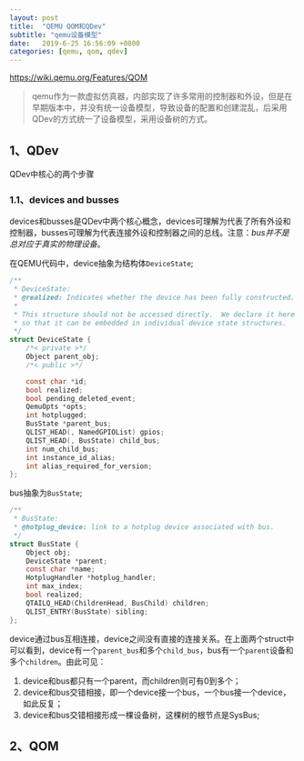 ```yaml
---
layout: post
title:  "QEMU QOM和QDev"
subtitle: "qemu设备模型"
date:   2019-6-25 16:56:09 +0800
categories: [qemu, qom, qdev]
---
```


https://wiki.qemu.org/Features/QOM

> qemu作为一款虚拟仿真器，内部实现了许多常用的控制器和外设，但是在早期版本中，并没有统一设备模型，导致设备的配置和创建混乱，后采用QDev的方式统一了设备模型，采用设备树的方式。

## 1、QDev

QDev中核心的两个步骤

### 1.1、devices and busses

devices和busses是QDev中两个核心概念，devices可理解为代表了所有外设和控制器，busses可理解为代表连接外设和控制器之间的总线。注意：*bus并不是总对应于真实的物理设备*。

在QEMU代码中，device抽象为结构体`DeviceState`;

```c
/**
 * DeviceState:
 * @realized: Indicates whether the device has been fully constructed.
 *
 * This structure should not be accessed directly.  We declare it here
 * so that it can be embedded in individual device state structures.
 */
struct DeviceState {
    /*< private >*/
    Object parent_obj;
    /*< public >*/

    const char *id;
    bool realized;
    bool pending_deleted_event;
    QemuOpts *opts;
    int hotplugged;
    BusState *parent_bus;
    QLIST_HEAD(, NamedGPIOList) gpios;
    QLIST_HEAD(, BusState) child_bus;
    int num_child_bus;
    int instance_id_alias;
    int alias_required_for_version;
};
```

bus抽象为`BusState`;

```c
/**
 * BusState:
 * @hotplug_device: link to a hotplug device associated with bus.
 */
struct BusState {
    Object obj;
    DeviceState *parent;
    const char *name;
    HotplugHandler *hotplug_handler;
    int max_index;
    bool realized;
    QTAILQ_HEAD(ChildrenHead, BusChild) children;
    QLIST_ENTRY(BusState) sibling;
};
```

device通过bus互相连接，device之间没有直接的连接关系。在上面两个struct中可以看到，device有一个`parent_bus`和多个`child_bus`，bus有一个`parent`设备和多个`children`。由此可见：

1. device和bus都只有一个parent，而children则可有0到多个；
2. device和bus交错相接，即一个device接一个bus，一个bus接一个device，如此反复；
3. device和bus交错相接形成一棵设备树，这棵树的根节点是SysBus;



## 2、QOM

